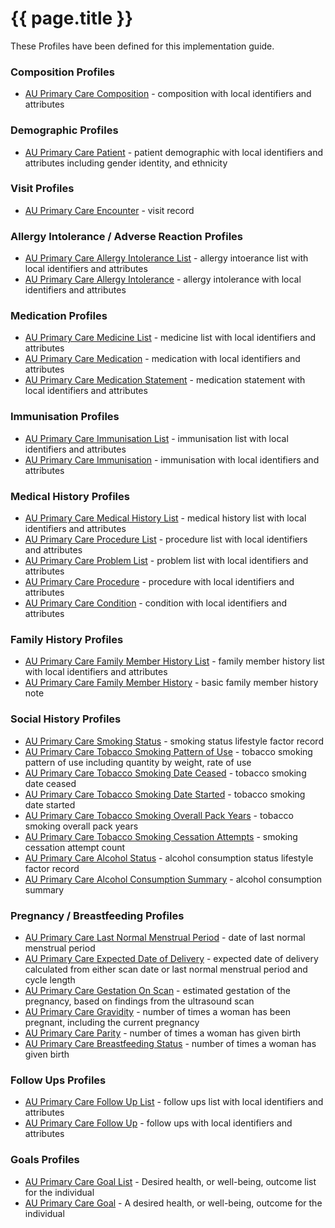 # {{ page.title }}

These Profiles have been defined for this implementation guide.

### Composition Profiles
* [AU Primary Care Composition](StructureDefinition-AUPrimaryCareComposition.html) - composition with local identifiers and attributes

### Demographic Profiles
* [AU Primary Care Patient](StructureDefinition-AUPrimaryCarePatient.html) - patient demographic with local identifiers and attributes including gender identity, and ethnicity

### Visit Profiles
* [AU Primary Care Encounter](StructureDefinition-AUPrimaryCareEncounter.html) - visit record

### Allergy Intolerance / Adverse Reaction Profiles
* [AU Primary Care Allergy Intolerance List](StructureDefinition-AUPrimaryCareAllergyIntoleranceList.html) - allergy intoerance list with local identifiers and attributes
* [AU Primary Care Allergy Intolerance](StructureDefinition-AUPrimaryCareAllergyIntolerance.html) - allergy intolerance with local identifiers and attributes

### Medication Profiles
* [AU Primary Care Medicine List](StructureDefinition-AUPrimaryCareMedicineList.html) - medicine list with local identifiers and attributes
* [AU Primary Care Medication](StructureDefinition-AUPrimaryCareMedication.html) - medication with local identifiers and attributes
* [AU Primary Care Medication Statement](StructureDefinition-AUPrimaryCareMedicationStatement.html) - medication statement with local identifiers and attributes

### Immunisation Profiles
* [AU Primary Care Immunisation List](StructureDefinition-AUPrimaryCareImmunisationList.html) - immunisation list with local identifiers and attributes
* [AU Primary Care Immunisation](StructureDefinition-AUPrimaryCareImmunisation.html) - immunisation with local identifiers and attributes

### Medical History Profiles
* [AU Primary Care Medical History List](StructureDefinition-AUPrimaryCareMedicalHistoryList.html) - medical history list with local identifiers and attributes
* [AU Primary Care Procedure List](StructureDefinition-AUPrimaryCareProcedureList.html) - procedure list with local identifiers and attributes
* [AU Primary Care Problem List](StructureDefinition-AUPrimaryCareProblemList.html) - problem list with local identifiers and attributes
* [AU Primary Care Procedure](StructureDefinition-AUPrimaryCareProcedure.html) - procedure with local identifiers and attributes
* [AU Primary Care Condition](StructureDefinition-AUPrimaryCareCondition.html) - condition with local identifiers and attributes

### Family History Profiles
* [AU Primary Care Family Member History List](StructureDefinition-AUPrimaryCareFamilyMemberHistoryList.html) - family member history list with local identifiers and attributes
* [AU Primary Care Family Member History](StructureDefinition-AUPrimaryCareFamilyMemberHistory.html) - basic family member history note

### Social History Profiles
* [AU Primary Care Smoking Status](StructureDefinition-AUPrimaryCareSmokingStatus.html) - smoking status lifestyle factor record
* [AU Primary Care Tobacco Smoking Pattern of Use](StructureDefinition-AUPrimaryCareTobaccoPatternOfUse.html) - tobacco smoking pattern of use including quantity by weight, rate of use
* [AU Primary Care Tobacco Smoking Date Ceased](StructureDefinition-AUPrimaryCareTobaccoSmokingDateCeased.html) - tobacco smoking date ceased
* [AU Primary Care Tobacco Smoking Date Started](StructureDefinition-AUPrimaryCareTobaccoSmokingDateStarted.html) - tobacco smoking date started
* [AU Primary Care Tobacco Smoking Overall Pack Years](StructureDefinition-AUPrimaryCareOverallPackYears.html) - tobacco smoking overall pack years
* [AU Primary Care Tobacco Smoking Cessation Attempts](StructureDefinition-AUPrimaryCareSmokingCessationAttempts.html) - smoking cessation attempt count
* [AU Primary Care Alcohol Status](StructureDefinition-AUPrimaryCareAlcoholStatus.html) - alcohol consumption status lifestyle factor record
* [AU Primary Care Alcohol Consumption Summary](StructureDefinition-AUPrimaryCareAlcoholConsumptionSummary.html) - alcohol consumption summary


### Pregnancy / Breastfeeding Profiles
* [AU Primary Care Last Normal Menstrual Period](StructureDefinition-AUPrimaryCareLMP.html) - date of last normal menstrual period
* [AU Primary Care Expected Date of Delivery](StructureDefinition-AUPrimaryCareEDD.html) - expected date of delivery calculated from either scan date or last normal menstrual period and cycle length
* [AU Primary Care Gestation On Scan](StructureDefinition-AUPrimaryCareGestationalAge.html) - estimated gestation of the pregnancy, based on findings from the ultrasound scan
* [AU Primary Care Gravidity](StructureDefinition-AUPrimaryCareGravidity.html) - number of times a woman has been pregnant, including the current pregnancy
* [AU Primary Care Parity](StructureDefinition-AUPrimaryCareParity.html) - number of times a woman has given birth
* [AU Primary Care Breastfeeding Status](StructureDefinition-AUPrimaryCareBreastFeedingStatus.html) - number of times a woman has given birth

### Follow Ups Profiles
* [AU Primary Care Follow Up List](StructureDefinition-AUPrimaryCareFollowUpList.html) - follow ups list with local identifiers and attributes
* [AU Primary Care Follow Up](StructureDefinition-AUPrimaryCareFollowUp.html) - follow ups with local identifiers and attributes

### Goals Profiles
* [AU Primary Care Goal List](StructureDefinition-AUPrimaryCareGoalList.html) - Desired health, or well-being, outcome list for the individual
* [AU Primary Care Goal](StructureDefinition-AUPrimaryCareGoal.html) - A desired health, or well-being, outcome for the individual
